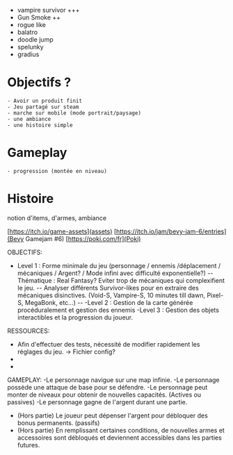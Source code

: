 - vampire survivor +++
- Gun Smoke ++
- rogue like
- balatro
- doodle jump
- spelunky
- gradius

# Objectifs ?
    - Avoir un produit finit
    - Jeu partagé sur steam
    - marche sur mobile (mode portrait/paysage)
    - une ambiance
    - une histoire simple

# Gameplay
    - progression (montée en niveau)

# Histoire

notion d'items, d'armes, ambiance


[https://itch.io/game-assets](assets)
[https://itch.io/jam/bevy-jam-6/entries](Bevy Gamejam #6)
[https://poki.com/fr](Poki)

OBJECTIFS:
  - Level 1 : Forme minimale du jeu (personnage / ennemis /déplacement / mécaniques / Argent? / Mode infini avec difficulté exponentielle?)
  -- Thématique : Real Fantasy? Eviter trop de mécaniques qui complexifient le jeu.
  -- Analyser différents Survivor-likes pour en extraire des mécaniques disinctives. (Void-S, Vampire-S, 10 minutes till dawn, Pixel-S, MegaBonk, etc...)
  --
  -Level 2 : Gestion de la carte générée procéduralement et gestion des ennemis
  -Level 3 : Gestion des objets interactibles et la progression du joueur.

RESSOURCES:
  - Afin d'effectuer des tests, nécessité de modifier rapidement les réglages du jeu. -> Fichier config?
  -
  -

GAMEPLAY:
  -Le personnage navigue sur une map infinie.
  -Le personnage possède une attaque de base pour se défendre.
  -Le personnage peut monter de niveaux pour obtenir de nouvelles capacités. (Actives ou passives)
  -Le personnage gagne de l'argent durant une partie.
  - (Hors partie) Le joueur peut dépenser l'argent pour débloquer des bonus permanents. (passifs)
  - (Hors partie) En remplissant certaines conditions, de nouvelles armes et accessoires sont débloqués et deviennent accessibles dans les parties futures.
